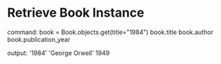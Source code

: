 # Retrieve Book Instance

command:
book = Book.objects.get(title="1984")
book.title
book.author
book.publication_year

output:
'1984'
'George Orwell'
1949
